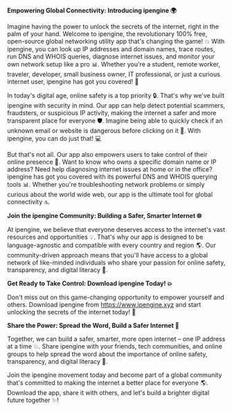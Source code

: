 **Empowering Global Connectivity: Introducing ipengine 🌍**

Imagine having the power to unlock the secrets of the internet, right in the palm of your hand. Welcome to ipengine, the revolutionary 100% free, open-source global networking utility app that's changing the game! 💥 With ipengine, you can look up IP addresses and domain names, trace routes, run DNS and WHOIS queries, diagnose internet issues, and monitor your own network setup like a pro 📊. Whether you're a student, remote worker, traveler, developer, small business owner, IT professional, or just a curious internet user, ipengine has got you covered! 👥

In today's digital age, online safety is a top priority 🔒. That's why we've built ipengine with security in mind. Our app can help detect potential scammers, fraudsters, or suspicious IP activity, making the internet a safer and more transparent place for everyone 🛡️. Imagine being able to quickly check if an unknown email or website is dangerous before clicking on it 🔴. With ipengine, you can do just that! 💻

But that's not all. Our app also empowers users to take control of their online presence 💪. Want to know who owns a specific domain name or IP address? Need help diagnosing internet issues at home or in the office? ipengine has got you covered with its powerful DNS and WHOIS querying tools 📊. Whether you're troubleshooting network problems or simply curious about the world wide web, our app is the ultimate tool for global connectivity 🔝.

**Join the ipengine Community: Building a Safer, Smarter Internet 🌐**

At ipengine, we believe that everyone deserves access to the internet's vast resources and opportunities 💡. That's why our app is designed to be language-agnostic and compatible with every country and region 🌎. Our community-driven approach means that you'll have access to a global network of like-minded individuals who share your passion for online safety, transparency, and digital literacy 📡.

**Get Ready to Take Control: Download ipengine Today! 💥**

Don't miss out on this game-changing opportunity to empower yourself and others. Download ipengine from https://www.ipengine.xyz and start unlocking the secrets of the internet today! 🚀

**Share the Power: Spread the Word, Build a Safer Internet 🔔**

Together, we can build a safer, smarter, more open internet – one IP address at a time 💥. Share ipengine with your friends, tech communities, and online groups to help spread the word about the importance of online safety, transparency, and digital literacy 📢.

Join the ipengine movement today and become part of a global community that's committed to making the internet a better place for everyone 🌎. Download the app, share it with others, and let's build a brighter digital future together ✨!